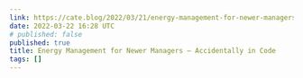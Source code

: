 ```yaml
---
link: https://cate.blog/2022/03/21/energy-management-for-newer-managers/
date: 2022-03-22 16:28 UTC
# published: false
published: true
title: Energy Management for Newer Managers – Accidentally in Code
tags: []
---
```



